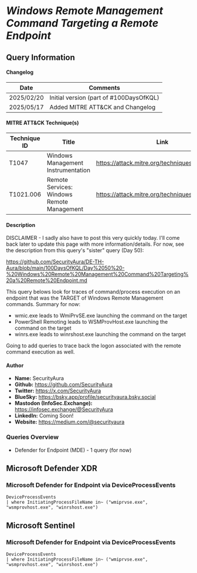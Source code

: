 # *Windows Remote Management Command Targeting a Remote Endpoint*

## Query Information

#### Changelog

| Date | Comments |
|---|---|
| 2025/02/20 | Initial version (part of #100DaysOfKQL) |
| 2025/05/17 | Added MITRE ATT&CK and Changelog |

#### MITRE ATT&CK Technique(s)

| Technique ID | Title    | Link    |
| ---  | --- | --- |
| T1047 | Windows Management Instrumentation | https://attack.mitre.org/techniques/T1047/ |
| T1021.006 | Remote Services: Windows Remote Management | https://attack.mitre.org/techniques/T1021/006/ |

#### Description

DISCLAIMER - I sadly also have to post this very quickly today. I'll come back later to update this page with more information/details. For now, see the description from this query's "sister" query (Day 50):

https://github.com/SecurityAura/DE-TH-Aura/blob/main/100DaysOfKQL/Day%2050%20-%20Windows%20Remote%20Management%20Command%20Targeting%20a%20Remote%20Endpoint.md

This query belows look for traces of command/process execution on an endpoint that was the TARGET of Windows Remote Management commands. Summary for now:

- wmic.exe leads to WmiPrvSE.exe launching the command on the target
- PowerShell Remoting leads to WSMProvHost.exe launching the command on the target
- winrs.exe leads to winrshost.exe launching the command on the target

Going to add queries to trace back the logon associated with the remote command execution as well.

#### Author <Optional>
- **Name:** SecurityAura
- **Github:** https://github.com/SecurityAura
- **Twitter:** https://x.com/SecurityAura
- **BlueSky:** https://bsky.app/profile/securityaura.bsky.social
- **Mastodon (InfoSec.Exchange):** https://infosec.exchange/@SecurityAura
- **LinkedIn:** Coming Soon!
- **Website:** https://medium.com/@securityaura

### Queries Overview ###

- Defender for Endpoint (MDE) - 1 query (for now)

## Microsoft Defender XDR ##
### Microsoft Defender for Endpoint via DeviceProcessEvents ###
```KQL
DeviceProcessEvents
| where InitiatingProcessFileName in~ ("wmiprvse.exe", "wsmprovhost.exe", "winrshost.exe")
```
## Microsoft Sentinel ##
### Microsoft Defender for Endpoint via DeviceProcessEvents ###
```KQL
DeviceProcessEvents
| where InitiatingProcessFileName in~ ("wmiprvse.exe", "wsmprovhost.exe", "winrshost.exe")
```
